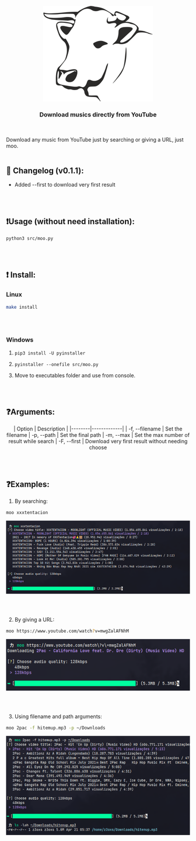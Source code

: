 <div align="center">
    <img src="./assets/cow.png" />
    <h3>Download musics directly from YouTube</h3>
</div>

<br /><br/>
Download any music from YouTube just by searching or giving a URL, just moo.
<br /><br/>

## 📖 Changelog (v0.1.1):

- Added --first to download very first result

<br /><br />

## ❗️Usage (without need installation):
```bash
python3 src/moo.py
```

<br /><br/>

## ❗️ Install:

### Linux
```bash
make install
```

<br /><br/>

### Windows
1. `pip3 install -U pyinstaller`

2. `pyinstaller --onefile src/moo.py`

3. Move to executables folder and use from console.

<br /><br/>

## ❓Arguments:

<div align='center'>
| Option | Description |
|--------|-------------|
| -f, --filename | Set the filename
| -p, --path | Set the final path
| -m, --max | Set the max number of result while search
| -F, --first | Download very first result without needing choose
</div>

<br /><br/>

## ❓Examples:
1. By searching:

```bash
moo xxxtentacion
```

<div align="center">
    <img align="center" src="./assets/example1.png" />
</div>

<br /><br/>

2. By giving a URL:

```bash
moo https://www.youtube.com/watch?v=mwgZalAFNhM
```

<div align="center">
    <img align="center" src="./assets/example2.png" />
</div>

<br /><br/>

3. Using filename and path arguments:

```bash
moo 2pac -f hitemup.mp3 -p ~/Downloads
```

<div align="center">
    <img src="./assets/example3.png" />
</div>
